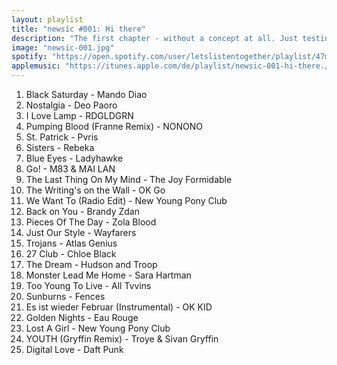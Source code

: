 ```yaml
---
layout: playlist
title: "newsic #001: Hi there"
description: "The first chapter - without a concept at all. Just testin' this stuff."
image: "newsic-001.jpg"
spotify: "https://open.spotify.com/user/letslistentogether/playlist/47m3masKRJxZbNPnFjLlYF"
applemusic: "https://itunes.apple.com/de/playlist/newsic-001-hi-there./idpl.7fa3d539675846ecb5b0a38558faa8a2"
---
```


<ol>
	<li>Black Saturday - Mando Diao</li>
	<li>Nostalgia - Deo Paoro</li>
	<li>I Love Lamp - RDGLDGRN</li>
	<li>Pumping Blood (Franne Remix) - NONONO</li>
	<li>St. Patrick - Pvris</li>
	<li>Sisters - Rebeka</li>
	<li>Blue Eyes - Ladyhawke</li>
	<li>Go! - M83 & MAI LAN</li>
	<li>The Last Thing On My Mind - The Joy Formidable</li>
	<li>The Writing's on the Wall - OK Go</li>
	<li>We Want To (Radio Edit) - New Young Pony Club</li>
	<li>Back on You - Brandy Zdan</li>
	<li>Pieces Of The Day - Zola Blood</li>
	<li>Just Our Style - Wayfarers</li>
	<li>Trojans - Atlas Genius</li>
	<li>27 Club - Chloe Black</li>
	<li>The Dream - Hudson and Troop</li>
	<li>Monster Lead Me Home - Sara Hartman</li>
	<li>Too Young To Live - All Tvvins</li>
	<li>Sunburns - Fences</li>
	<li>Es ist wieder Februar (Instrumental) - OK KID</li>
	<li>Golden Nights - Eau Rouge</li>
	<li>Lost A Girl - New Young Pony Club</li>
	<li>YOUTH (Gryffin Remix) - Troye & Sivan Gryffin</li>
	<li>Digital Love - Daft Punk</li>
</ol>